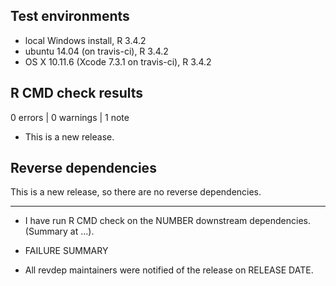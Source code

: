 ## Test environments
* local Windows install, R 3.4.2
* ubuntu 14.04 (on travis-ci), R 3.4.2
* OS X 10.11.6 (Xcode 7.3.1 on travis-ci), R 3.4.2

## R CMD check results

0 errors | 0 warnings | 1 note

* This is a new release.

## Reverse dependencies

This is a new release, so there are no reverse dependencies.

---

* I have run R CMD check on the NUMBER downstream dependencies.
  (Summary at ...). 
  
* FAILURE SUMMARY

* All revdep maintainers were notified of the release on RELEASE DATE.
